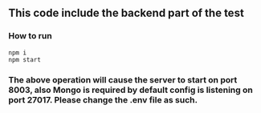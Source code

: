 ## This code include the backend part of the test

### How to run

    npm i
    npm start

### The above operation will cause the server to start on port 8003, also Mongo is required by default config is listening on port 27017. Please change the .env file as such.
